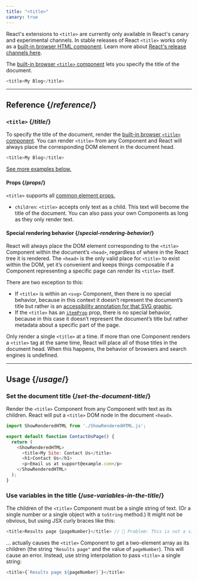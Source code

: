 ```yaml
---
title: "<title>"
canary: true
---
```


<Canary>

React's extensions to `<title>` are currently only available in React's canary and experimental channels. In stable releases of React `<title>` works only as a [built-in browser HTML component](https://react.dev/reference/react-dom/components#all-html-components). Learn more about [React's release channels here](/community/versioning-policy#all-release-channels).

</Canary>


<Intro>

The [built-in browser `<title>` component](https://developer.mozilla.org/en-US/docs/Web/HTML/Element/title) lets you specify the title of the document.

```js
<title>My Blog</title>
```

</Intro>

<InlineToc />

---

## Reference {/*reference*/}

### `<title>` {/*title*/}

To specify the title of the document, render the [built-in browser `<title>` component](https://developer.mozilla.org/en-US/docs/Web/HTML/Element/title). You can render `<title>` from any Component and React will always place the corresponding DOM element in the document head.

```js
<title>My Blog</title>
```

[See more examples below.](#usage)

#### Props {/*props*/}

`<title>` supports all [common element props.](/reference/react-dom/components/common#props)

* `children`: `<title>` accepts only text as a child. This text will become the title of the document. You can also pass your own Components as long as they only render text.

#### Special rendering behavior {/*special-rendering-behavior*/}

React will always place the DOM element corresponding to the `<title>` Component within the document’s `<head>`, regardless of where in the React tree it is rendered. The `<head>` is the only valid place for `<title>` to exist within the DOM, yet it’s convenient and keeps things composable if a Component representing a specific page can render its `<title>` itself. 

There are two exception to this:
* If `<title>` is within an `<svg>` Component, then there is no special behavior, because in this context it doesn’t represent the document’s title but rather is an [accessibility annotation for that SVG graphic](https://developer.mozilla.org/en-US/docs/Web/SVG/Element/title).
* If the `<title>` has an [`itemProp`](https://developer.mozilla.org/en-US/docs/Web/HTML/Global_attributes/itemprop) prop, there is no special behavior, because in this case it doesn’t represent the document’s title but rather metadata about a specific part of the page. 

<Pitfall>

Only render a single `<title>` at a time. If more than one Component renders a `<title>` tag at the same time, React will place all of those titles in the document head. When this happens, the behavior of browsers and search engines is undefined.

</Pitfall>

---

## Usage {/*usage*/}

### Set the document title {/*set-the-document-title*/}

Render the `<title>` Component from any Component with text as its children. React will put a `<title>` DOM node in the document `<head>`.

<SandpackWithHTMLOutput>

```js src/App.js active
import ShowRenderedHTML from './ShowRenderedHTML.js';

export default function ContactUsPage() {
  return (
    <ShowRenderedHTML>
      <title>My Site: Contact Us</title>
      <h1>Contact Us</h1>
      <p>Email us at support@example.com</p>
    </ShowRenderedHTML>
  );
}
```

</SandpackWithHTMLOutput>

### Use variables in the title {/*use-variables-in-the-title*/}

The children of the `<title>` Component must be a single string of text. (Or a single number or a single object with a `toString` method.) It might not be obvious, but using JSX curly braces like this:

```js
<title>Results page {pageNumber}</title> // 🔴 Problem: This is not a single string
```

... actually causes the `<title>` Component to get a two-element array as its children (the string `"Results page"` and the value of `pageNumber`). This will cause an error. Instead, use string interpolation to pass `<title>` a single string:

```js
<title>{`Results page ${pageNumber}`}</title>
```

